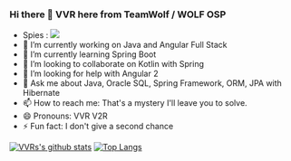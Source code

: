 ### Hi there 👋 VVR here from TeamWolf / WOLF OSP

- Spies : ![](https://komarev.com/ghpvc/?username=vvr3ddy&color=blue)
- 🔭 I’m currently working on Java and Angular Full Stack
- 🌱 I’m currently learning Spring Boot
- 👯 I’m looking to collaborate on Kotlin with Spring 
- 🤔 I’m looking for help with Angular 2
- 💬 Ask me about Java, Oracle SQL, Spring Framework, ORM, JPA with Hibernate 
- 📫 How to reach me: That's a mystery I'll leave you to solve.
- 😄 Pronouns: VVR V2R
- ⚡ Fun fact: I don't give a second chance

[![VVRs's github stats](https://github-readme-stats.vercel.app/api?username=vvr3ddy&show_icons=true&theme=dark)](https://github.com/anuraghazra/github-readme-stats) [![Top Langs](https://github-readme-stats.vercel.app/api/top-langs/?username=vvr3ddy&exclude_repo=WolfKernel&hide=c,c%2B%2B,Assembly)](https://github.com/anuraghazra/github-readme-stats)
